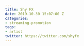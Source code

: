```yaml
---
title: Shy FX
date: 2019-10-30 15:07:00 Z
categories:
- streaming-promotion
tags:
- artist
twitter: https://twitter.com/shyfx
---
```



